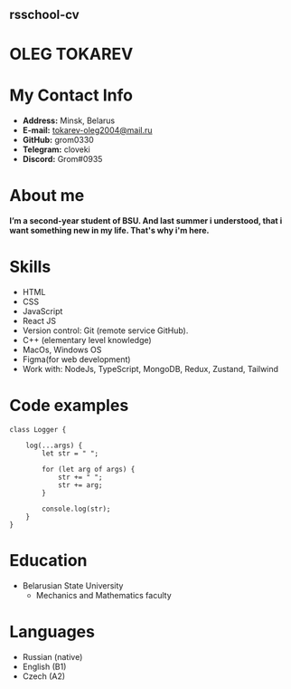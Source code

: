 ## rsschool-cv
# OLEG TOKAREV 
# My Contact Info
* **Address:** Minsk, Belarus
* **E-mail:** tokarev-oleg2004@mail.ru
* **GitHub:** grom0330
* **Telegram:** cloveki
* **Discord:** Grom#0935
# About me
#### I’m a second-year student of BSU. And last summer i understood, that i want something new in my life. That's why i'm here.
# Skills
* HTML
* CSS 
* JavaScript 
* React JS 
* Version control: Git (remote service GitHub).
* C++ (elementary level knowledge)
* MacOs, Windows OS
* Figma(for web development)
* Work with: NodeJs, TypeScript, MongoDB, Redux, Zustand, Tailwind
# Code examples
```
class Logger {

    log(...args) {
        let str = " ";

        for (let arg of args) {
            str += " ";
            str += arg;
        }
        
        console.log(str);
    }
}
``` 
# Education
* Belarusian State University
  + Mechanics and Mathematics faculty
# Languages
* Russian (native)
* English (B1)
* Czech (A2)
